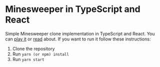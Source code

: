 # Minesweeper in TypeScript and React

Simple Minesweeper clone implementation in TypeScript and React.
You can [play it](https://delev.me/minesweeper-react/) or [read](https://delev.me/2018/09/13/minesweeper-in-react-and-typescript/) about.
If you want to run it follow these instructions:

1. Clone the repository
2. Run `yarn (or npm) install`
3. Run `yarn start`
